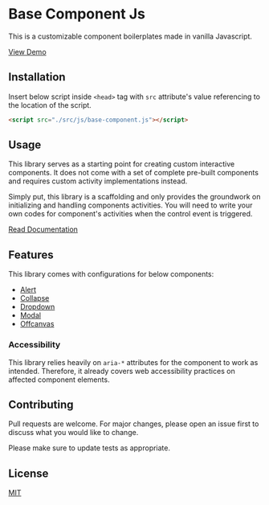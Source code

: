 # Base Component Js

This is a customizable component boilerplates made in vanilla Javascript.

[View Demo](https://mkfizi.github.io/base-component)

## Installation

Insert below script inside `<head>` tag with `src` attribute's value referencing
to the location of the script.

```html
<script src="./src/js/base-component.js"></script>
```

## Usage

This library serves as a starting point for creating custom interactive
components. It does not come with a set of complete pre-built components and
requires custom activity implementations instead.

Simply put, this library is a scaffolding and only provides the groundwork on
initializing and handling components activities. You will need to write your
own codes for component's activities when the control event is triggered.

[Read Documentation](https://mkfizi.github.io/base-component-website/docs)

## Features

This library comes with configurations for below components:
* [Alert](https://mkfizi.github.io/base-component/docs/alert)
* [Collapse](https://mkfizi.github.io/base-component/docs/collapse)
* [Dropdown](https://mkfizi.github.io/base-component/docs/dropdown)
* [Modal](https://mkfizi.github.io/base-component/docs/modal)
* [Offcanvas](https://mkfizi.github.io/base-component/docs/offcanvas)


### Accessibility

This library relies heavily on `aria-*` attributes for the component to work as
intended. Therefore, it already covers web accessibility practices on affected
component elements.

## Contributing

Pull requests are welcome. For major changes, please open an issue first to
discuss what you would like to change.

Please make sure to update tests as appropriate.

## License
[MIT](https://choosealicense.com/licenses/mit/)